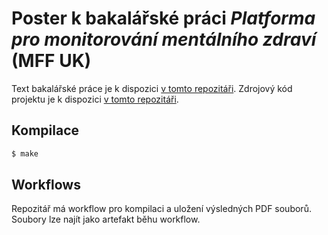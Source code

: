 # Poster k bakalářské práci _Platforma pro monitorování mentálního zdraví_ (MFF UK)

Text bakalářské práce je k dispozici
[v tomto repozitáři](https://github.com/PatrikTrefil/bakalarska-prace). Zdrojový
kód projektu je k dispozici
[v tomto repozitáři](https://github.com/PatrikTrefil/mental-health-monitoring-platform).

## Kompilace

```sh
$ make
```

## Workflows

Repozitář má workflow pro kompilaci a uložení výsledných PDF souborů. Soubory
lze najít jako artefakt běhu workflow.
